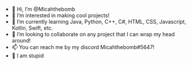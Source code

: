 - 👋 Hi, I’m @Micahthebomb
- 👀 I’m interested in making cool projects!
- 🌱 I’m currently learning Java, Python, C++, C#, HTML, CSS, Javascript, Kotlin, Swift, etc.
- 💞️ I’m looking to collaborate on any project that I can wrap my head around!
- 📫 You can reach me by my discord Micahthebomb#5647!
- 💩 I am stupid
